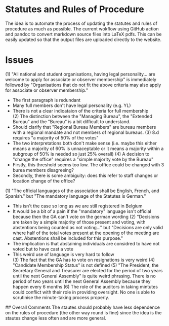 # Statutes and Rules of Procedure 

The idea is to automate the process of updating the statutes and rules of procedure as much as possible. The current wokflow using GitHub action and pandoc to convert markdown source files into LaTeX pdfs. This can be easily updated so that the output files are uploaded directly to the website.

# Issues 

(1) "All national and student organisations, having legal personality... are welcome to apply for associate or observer membership" is immediately followed by "Organisations that do not fit the above criteria may also apply for associate or observer membership."
  - The first paragraph is redundant 
  - Many full members don't have legal personality (e.g. YL) 
  - There is not a clear indicataion of the criteria for full membership  
(2) The distinction between the "Managing Bureau", the "Extended Bureau" and the "Bureau" is a bit difficult to understand. 
  - Should clarify that "Regional Bureau Members" are bureau members with a regional mandate and not members of regional bureaus.
(3) 8.d requires "a majority of 50% of the votes" 
  - The two interpretations both don't make sense (i.e. maybe this either means a majority of 60% is unnaceptable or it means a majority within a subgroup of 50% is needed so just 25% overall)
(4) A decision to "change the office" requires a "simple majority vote by the Bureau"
  - Firstly, this threshold seems too low. The office could be changed with 3 burea members disagreeing?
  - Secondly, there is some ambiguity: does this refer to staff changes or location change of the office?

(1) "The official languages of the association shall be English, French, and Spanish." but "The mandatory language of the Statutes is German."
  - This isn't the case so long as we are still registered in Belgium 
  - It would be a bit of a pain if the "mandatory" language isn't official because then the GA can't vote on the german wording 
(2) "Decisions are taken by a simple majority of those present and voting, with abstentions being counted as not voting..." but "Decisions are only valid where half of the total votes present at the opening of the meeting are cast. Abstentions shall be included for this purpose."
  - The implication is that abstaining individuals are considred to have not voted but to have cast a vote
  - This weird use of language is very hard to follow  
(3) The fact that the GA has to vote on resignations is very weird 
(4) "Candidate Membership Status" is not defined 
(5) "The President, the Secretary General and Treasurer are elected for the period of two years until the next General Assembly" is quite weird phrasing. There is no period of two years until the next General Assembly because they happen every 6 months 
(6) The role of the auditors in taking mintutes could conflict with their role in providing oversight. No one is able to scrutinise the minute-taking process properly.


## Overall Comments 
The stautes should probably have less dependence on the rules of procedure (the other way round is fine) since the idea is the stautes change less often and are more general.
